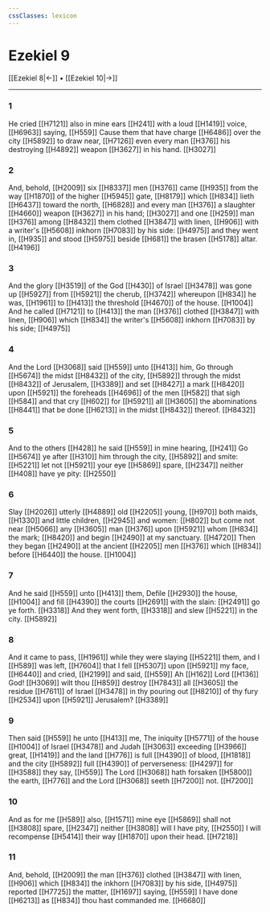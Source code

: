 ```yaml
---
cssClasses: lexicon
---
```

# Ezekiel 9

[[Ezekiel 8|←]] • [[Ezekiel 10|→]]

---

### 1
He cried [[H7121]] also in mine ears [[H241]] with a loud [[H1419]] voice, [[H6963]] saying, [[H559]] Cause them that have charge [[H6486]] over the city [[H5892]] to draw near, [[H7126]] even every man [[H376]] his destroying [[H4892]] weapon [[H3627]] in his hand. [[H3027]]

### 2
And, behold, [[H2009]] six [[H8337]] men [[H376]] came [[H935]] from the way [[H1870]] of the higher [[H5945]] gate, [[H8179]] which [[H834]] lieth [[H6437]] toward the north, [[H6828]] and every man [[H376]] a slaughter [[H4660]] weapon [[H3627]] in his hand; [[H3027]] and one [[H259]] man [[H376]] among [[H8432]] them clothed [[H3847]] with linen, [[H906]] with a writer's [[H5608]] inkhorn [[H7083]] by his side: [[H4975]] and they went in, [[H935]] and stood [[H5975]] beside [[H681]] the brasen [[H5178]] altar. [[H4196]]

### 3
And the glory [[H3519]] of the God [[H430]] of Israel [[H3478]] was gone up [[H5927]] from [[H5921]] the cherub, [[H3742]] whereupon [[H834]] he was, [[H1961]] to [[H413]] the threshold [[H4670]] of the house. [[H1004]] And he called [[H7121]] to [[H413]] the man [[H376]] clothed [[H3847]] with linen, [[H906]] which [[H834]] the writer's [[H5608]] inkhorn [[H7083]] by his side; [[H4975]]

### 4
And the Lord [[H3068]] said [[H559]] unto [[H413]] him, Go through [[H5674]] the midst [[H8432]] of the city, [[H5892]] through the midst [[H8432]] of Jerusalem, [[H3389]] and set [[H8427]] a mark [[H8420]] upon [[H5921]] the foreheads [[H4696]] of the men [[H582]] that sigh [[H584]] and that cry [[H602]] for [[H5921]] all [[H3605]] the abominations [[H8441]] that be done [[H6213]] in the midst [[H8432]] thereof. [[H8432]]

### 5
And to the others [[H428]] he said [[H559]] in mine hearing, [[H241]] Go [[H5674]] ye after [[H310]] him through the city, [[H5892]] and smite: [[H5221]] let not [[H5921]] your eye [[H5869]] spare, [[H2347]] neither [[H408]] have ye pity: [[H2550]]

### 6
Slay [[H2026]] utterly [[H4889]] old [[H2205]] young, [[H970]] both maids, [[H1330]] and little children, [[H2945]] and women: [[H802]] but come not near [[H5066]] any [[H3605]] man [[H376]] upon [[H5921]] whom [[H834]] the mark; [[H8420]] and begin [[H2490]] at my sanctuary. [[H4720]] Then they began [[H2490]] at the ancient [[H2205]] men [[H376]] which [[H834]] before [[H6440]] the house. [[H1004]]

### 7
And he said [[H559]] unto [[H413]] them, Defile [[H2930]] the house, [[H1004]] and fill [[H4390]] the courts [[H2691]] with the slain: [[H2491]] go ye forth. [[H3318]] And they went forth, [[H3318]] and slew [[H5221]] in the city. [[H5892]]

### 8
And it came to pass, [[H1961]] while they were slaying [[H5221]] them, and I [[H589]] was left, [[H7604]] that I fell [[H5307]] upon [[H5921]] my face, [[H6440]] and cried, [[H2199]] and said, [[H559]] Ah [[H162]] Lord [[H136]] God! [[H3069]] wilt thou [[H859]] destroy [[H7843]] all [[H3605]] the residue [[H7611]] of Israel [[H3478]] in thy pouring out [[H8210]] of thy fury [[H2534]] upon [[H5921]] Jerusalem? [[H3389]]

### 9
Then said [[H559]] he unto [[H413]] me, The iniquity [[H5771]] of the house [[H1004]] of Israel [[H3478]] and Judah [[H3063]] exceeding [[H3966]] great, [[H1419]] and the land [[H776]] is full [[H4390]] of blood, [[H1818]] and the city [[H5892]] full [[H4390]] of perverseness: [[H4297]] for [[H3588]] they say, [[H559]] The Lord [[H3068]] hath forsaken [[H5800]] the earth, [[H776]] and the Lord [[H3068]] seeth [[H7200]] not. [[H7200]]

### 10
And as for me [[H589]] also, [[H1571]] mine eye [[H5869]] shall not [[H3808]] spare, [[H2347]] neither [[H3808]] will I have pity, [[H2550]] I will recompense [[H5414]] their way [[H1870]] upon their head. [[H7218]]

### 11
And, behold, [[H2009]] the man [[H376]] clothed [[H3847]] with linen, [[H906]] which [[H834]] the inkhorn [[H7083]] by his side, [[H4975]] reported [[H7725]] the matter, [[H1697]] saying, [[H559]] I have done [[H6213]] as [[H834]] thou hast commanded me. [[H6680]]
